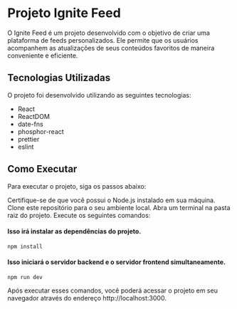 # Projeto Ignite Feed
O Ignite Feed é um projeto desenvolvido com o objetivo de criar uma plataforma de feeds personalizados. Ele permite que os usuários acompanhem as atualizações de seus conteúdos favoritos de maneira conveniente e eficiente.

## Tecnologias Utilizadas
O projeto foi desenvolvido utilizando as seguintes tecnologias:

- React
- ReactDOM
- date-fns
- phosphor-react
- prettier
- eslint

## Como Executar
Para executar o projeto, siga os passos abaixo:

Certifique-se de que você possui o Node.js instalado em sua máquina.
Clone este repositório para o seu ambiente local.
Abra um terminal na pasta raiz do projeto.
Execute os seguintes comandos:


#### Isso irá instalar as dependências do projeto.
```
npm install 
```  

#### Isso iniciará o servidor backend e o servidor frontend simultaneamente.
```
npm run dev 
``` 


Após executar esses comandos, você poderá acessar o projeto em seu navegador através do endereço http://localhost:3000.
